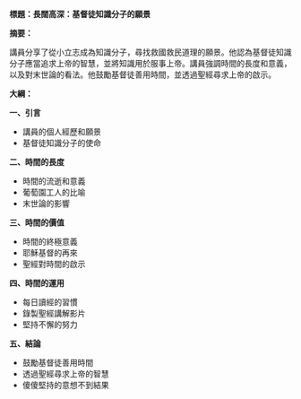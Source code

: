 **標題：長闊高深：基督徒知識分子的願景**

**摘要：**

講員分享了從小立志成為知識分子，尋找救國救民道理的願景。他認為基督徒知識分子應當追求上帝的智慧，並將知識用於服事上帝。講員強調時間的長度和意義，以及對末世論的看法。他鼓勵基督徒善用時間，並透過聖經尋求上帝的啟示。

**大綱：**

**一、引言**
* 講員的個人經歷和願景
* 基督徒知識分子的使命

**二、時間的長度**
* 時間的流逝和意義
* 葡萄園工人的比喻
* 末世論的影響

**三、時間的價值**
* 時間的終極意義
* 耶穌基督的再來
* 聖經對時間的啟示

**四、時間的運用**
* 每日讀經的習慣
* 錄製聖經講解影片
* 堅持不懈的努力

**五、結論**
* 鼓勵基督徒善用時間
* 透過聖經尋求上帝的智慧
* 傻傻堅持的意想不到結果